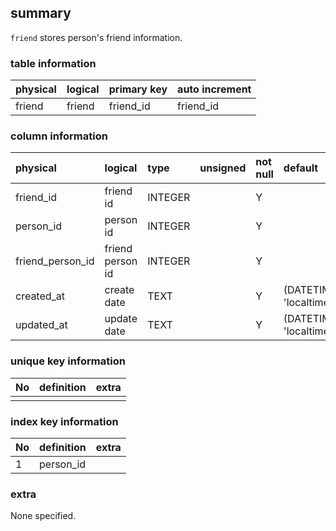 ## summary
`friend` stores person's friend information.

### table information
| physical | logical | primary key | auto increment |
|:---------|:--------|:------------|:---------------|
| friend   | friend  | friend_id   | friend_id      |

### column information
| physical         | logical          | type    | unsigned | not null | default                        | extra |
|:-----------------|:-----------------|:--------|:---------|:---------|:-------------------------------|:------|
| friend_id        | friend id        | INTEGER |          | Y        |                                |       |
| person_id        | person id        | INTEGER |          | Y        |                                |       |
| friend_person_id | friend person id | INTEGER |          | Y        |                                |       |
| created_at       | create date      | TEXT    |          | Y        | (DATETIME('now', 'localtime')) |       |
| updated_at       | update date      | TEXT    |          | Y        | (DATETIME('now', 'localtime')) |       |

### unique key information
| No | definition | extra |
|:---|:-----------|-------|
|    |            |       |

### index key information
| No | definition | extra |
|:---|:-----------|-------|
| 1  | person_id  |       |

### extra
None specified.